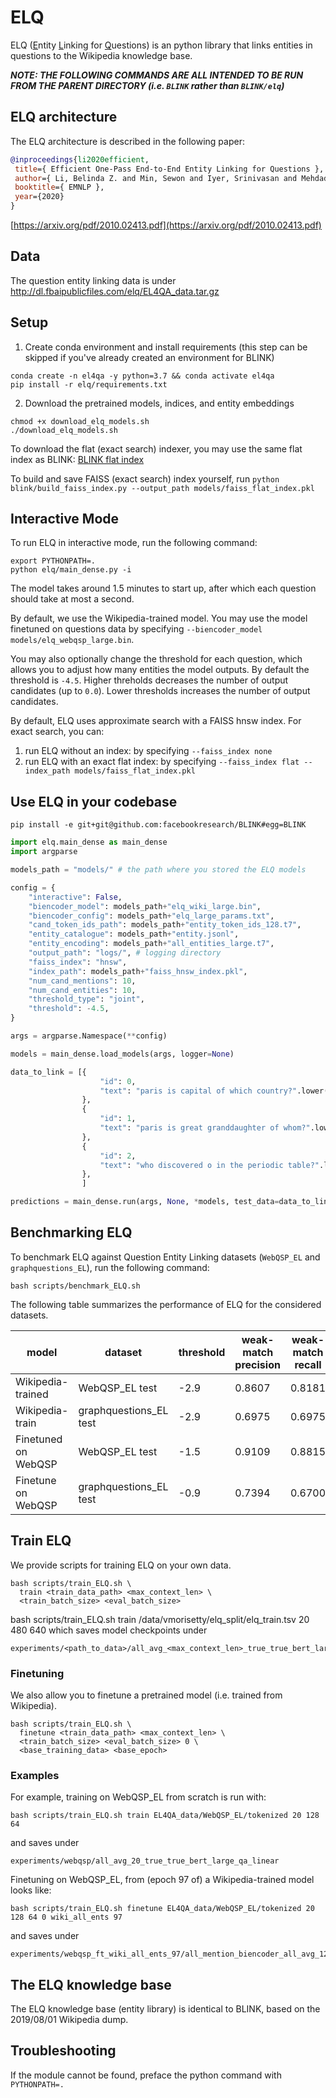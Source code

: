 # ELQ

ELQ (<ins>E</ins>ntity <ins>L</ins>inking for <ins>Q</ins>uestions) is an python library that links entities in questions to the Wikipedia knowledge base.

***NOTE: THE FOLLOWING COMMANDS ARE ALL INTENDED TO BE RUN FROM THE PARENT DIRECTORY (i.e. `BLINK` rather than `BLINK/elq`)***


## ELQ architecture

The ELQ architecture is described in the following paper:

```bibtex
@inproceedings{li2020efficient,
 title={ Efficient One-Pass End-to-End Entity Linking for Questions },
 author={ Li, Belinda Z. and Min, Sewon and Iyer, Srinivasan and Mehdad, Yashar and Yih, Wen-tau },
 booktitle={ EMNLP },
 year={2020}
}
```

[https://arxiv.org/pdf/2010.02413.pdf](https://arxiv.org/pdf/2010.02413.pdf)

## Data
The question entity linking data is under http://dl.fbaipublicfiles.com/elq/EL4QA_data.tar.gz


## Setup
1. Create conda environment and install requirements (this step can be skipped if you've already created an environment for BLINK)
```console
conda create -n el4qa -y python=3.7 && conda activate el4qa
pip install -r elq/requirements.txt
```

2. Download the pretrained models, indices, and entity embeddings
```console
chmod +x download_elq_models.sh
./download_elq_models.sh
```

To download the flat (exact search) indexer, you may use the same flat index as BLINK: [BLINK flat index](http://dl.fbaipublicfiles.com/BLINK//faiss_flat_index.pkl)

To build and save FAISS (exact search) index yourself, run
`python blink/build_faiss_index.py --output_path models/faiss_flat_index.pkl`


## Interactive Mode
To run ELQ in interactive mode, run the following command:
```console
export PYTHONPATH=.
python elq/main_dense.py -i
```
The model takes around 1.5 minutes to start up, after which each question should take at most a second.

By default, we use the Wikipedia-trained model. You may use the model finetuned on questions data by specifying `--biencoder_model models/elq_webqsp_large.bin`.

You may also optionally change the threshold for each question, which allows you to adjust how many entities the model outputs. By default the threshold is `-4.5`. 
Higher threholds decreases the number of output candidates (up to `0.0`). Lower thresholds increases the number of output candidates.

By default, ELQ uses approximate search with a FAISS hnsw index. For exact search, you can:
1. run ELQ without an index: by specifying `--faiss_index none`
2. run ELQ with an exact flat index: by specifying `--faiss_index flat --index_path models/faiss_flat_index.pkl`


## Use ELQ in your codebase

```console
pip install -e git+git@github.com:facebookresearch/BLINK#egg=BLINK
```

```python
import elq.main_dense as main_dense
import argparse

models_path = "models/" # the path where you stored the ELQ models

config = {
    "interactive": False,
    "biencoder_model": models_path+"elq_wiki_large.bin",
    "biencoder_config": models_path+"elq_large_params.txt",
    "cand_token_ids_path": models_path+"entity_token_ids_128.t7",
    "entity_catalogue": models_path+"entity.jsonl",
    "entity_encoding": models_path+"all_entities_large.t7",
    "output_path": "logs/", # logging directory
    "faiss_index": "hnsw",
    "index_path": models_path+"faiss_hnsw_index.pkl",
    "num_cand_mentions": 10,
    "num_cand_entities": 10,
    "threshold_type": "joint",
    "threshold": -4.5,
}

args = argparse.Namespace(**config)

models = main_dense.load_models(args, logger=None)

data_to_link = [{
                    "id": 0,
                    "text": "paris is capital of which country?".lower(),
                },
                {
                    "id": 1,
                    "text": "paris is great granddaughter of whom?".lower(),
                },
                {
                    "id": 2,
                    "text": "who discovered o in the periodic table?".lower(),
                },
                ]

predictions = main_dense.run(args, None, *models, test_data=data_to_link)
```

## Benchmarking ELQ

To benchmark ELQ against Question Entity Linking datasets (`WebQSP_EL` and `graphquestions_EL`), run the following command:

```console
bash scripts/benchmark_ELQ.sh  
```

The following table summarizes the performance of ELQ for the considered datasets.

model | dataset | threshold | weak-match precision | weak-match recall | weak-match F1 | EM precision | EM recall | EM F1 | 
------------- | ------------- | ------------- | ------------- | ------------- | ------------- | ------------- | ------------- | ------------- |
Wikipedia-trained | WebQSP_EL test | -2.9 | 0.8607 | 0.8181 | 0.8389 | 0.8607 | 0.7975 | 0.7581 | 0.7773 |
Wikipedia-train | graphquestions_EL test | -2.9 | 0.6975 | 0.6975 | 0.6975 | 0.6212 | 0.6212 | 0.6212 |
Finetuned on WebQSP | WebQSP_EL test | -1.5 | 0.9109 | 0.8815 | 0.8960 | 0.8741 | 0.8459 | 0.8598 |
Finetune on WebQSP | graphquestions_EL test | -0.9 | 0.7394 | 0.6700 | 0.7030 | 0.6716 | 0.6086 | 0.6386 |

## Train ELQ

We provide scripts for training ELQ on your own data.
```console
bash scripts/train_ELQ.sh \
  train <train_data_path> <max_context_len> \
  <train_batch_size> <eval_batch_size>
```

bash scripts/train_ELQ.sh train /data/vmorisetty/elq_split/elq_train.tsv 20 480 640
which saves model checkpoints under
```
experiments/<path_to_data>/all_avg_<max_context_len>_true_true_bert_large_qa_linear
```
### Finetuning
We also allow you to finetune a pretrained model (i.e. trained from Wikipedia).
```console
bash scripts/train_ELQ.sh \
  finetune <train_data_path> <max_context_len> \
  <train_batch_size> <eval_batch_size> 0 \
  <base_training_data> <base_epoch>
```

### Examples
For example, training on WebQSP_EL from scratch is run with:
```console
bash scripts/train_ELQ.sh train EL4QA_data/WebQSP_EL/tokenized 20 128 64
```
and saves under
```
experiments/webqsp/all_avg_20_true_true_bert_large_qa_linear
```

Finetuning on WebQSP_EL, from (epoch 97 of) a Wikipedia-trained model looks like:
```console
bash scripts/train_ELQ.sh finetune EL4QA_data/WebQSP_EL/tokenized 20 128 64 0 wiki_all_ents 97
```
and saves under
```
experiments/webqsp_ft_wiki_all_ents_97/all_mention_biencoder_all_avg_128_true_true_bert_large_qa_linear
```


## The ELQ knowledge base
The ELQ knowledge base (entity library) is identical to BLINK, based on the 2019/08/01 Wikipedia dump.


## Troubleshooting

If the module cannot be found, preface the python command with `PYTHONPATH=.`

